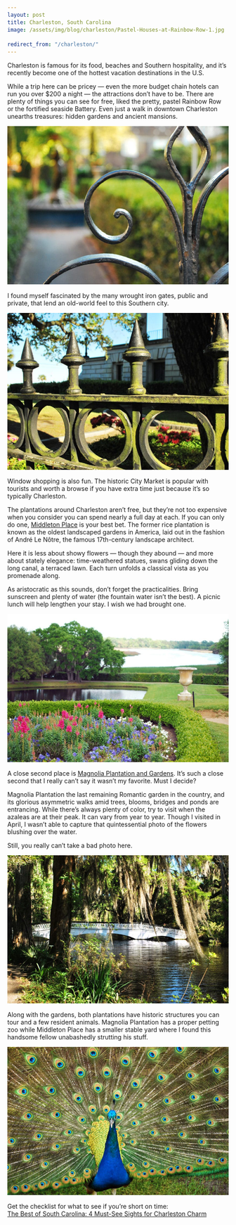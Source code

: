 ```yaml
---
layout: post
title: Charleston, South Carolina
image: /assets/img/blog/charleston/Pastel-Houses-at-Rainbow-Row-1.jpg

redirect_from: "/charleston/"
---
```


Charleston is famous for its food, beaches and Southern hospitality, and it’s recently become one of the hottest vacation destinations in the U.S.

While a trip here can be pricey — even the more budget chain hotels can run you over $200 a night — the attractions don’t have to be. There are plenty of things you can see for free, liked the pretty, pastel Rainbow Row or the fortified seaside Battery. Even just a walk in downtown Charleston unearths treasures: hidden gardens and ancient mansions.

![Private Charleston Gate](/assets/img/blog/charleston/Private-Charleston-Gate.jpg)

I found myself fascinated by the many wrought iron gates, public and private, that lend an old-world feel to this Southern city.

![Charleston Gate and Public Building](/assets/img/blog/charleston/Charleston-Gate-and-Public-Building.jpg)

Window shopping is also fun. The historic City Market is popular with tourists and worth a browse if you have extra time just because it’s so typically Charleston.

The plantations around Charleston aren’t free, but they’re not too expensive when you consider you can spend nearly a full day at each. If you can only do one, [Middleton Place][0] is your best bet. The former rice plantation is known as the oldest landscaped gardens in America, laid out in the fashion of André Le Nôtre, the famous 17th-century landscape architect.

Here it is less about showy flowers — though they abound — and more about stately elegance: time-weathered statues, swans gliding down the long canal, a terraced lawn. Each turn unfolds a classical vista as you promenade along.

As aristocratic as this sounds, don’t forget the practicalities. Bring sunscreen and plenty of water (the fountain water isn’t the best). A picnic lunch will help lengthen your stay. I wish we had brought one.

![Middleton Place Garden](/assets/img/blog/charleston/Middleton-Place-Garden-861x576.jpg)

A close second place is [Magnolia Plantation and Gardens][1]. It’s such a close second that I really can’t say it wasn’t my favorite. Must I decide?

Magnolia Plantation the last remaining Romantic garden in the country, and its glorious asymmetric walks amid trees, blooms, bridges and ponds are entrancing. While there’s always plenty of color, try to visit when the azaleas are at their peak. It can vary from year to year. Though I visited in April, I wasn’t able to capture that quintessential photo of the flowers blushing over the water.

Still, you really can’t take a bad photo here.

![Bridge at Magnolia Plantation](/assets/img/blog/charleston/Bridge-at-Magnolia-Plantation.jpg)

Along with the gardens, both plantations have historic structures you can tour and a few resident animals. Magnolia Plantation has a proper petting zoo while Middleton Place has a smaller stable yard where I found this handsome fellow unabashedly strutting his stuff.

![Peacock at Middleton Place](/assets/img/blog/charleston/Peacock-at-Middleton-Place.jpg)

<p class="h4">
Get the checklist for what to see if you’re short on time:<br>
<a href="https://www.abnsave.com/blog/travel/the-best-of-south-carolina-4-must-see-sights-for-charleston-charm/" rel="noopener noreferrer" target="_blank">The Best of South Carolina: 4 Must-See Sights for Charleston Charm</a>
</p>

[0]: https://www.middletonplace.org
[1]: https://www.magnoliaplantation.com
